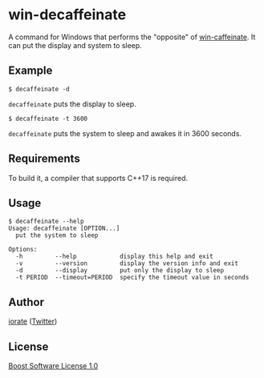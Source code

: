 # win-decaffeinate
A command for Windows that performs the "opposite" of [win-caffeinate](https://github.com/iorate/win-caffeinate). It can put the display and system to sleep.

## Example
```
$ decaffeinate -d
```

`decaffeinate` puts the display to sleep.

```
$ decaffeinate -t 3600
```

`decaffeinate` puts the system to sleep and awakes it in 3600 seconds.

## Requirements
To build it, a compiler that supports C++17 is required.

## Usage
```
$ decaffeinate --help
Usage: decaffeinate [OPTION...]
  put the system to sleep

Options:
  -h         --help            display this help and exit
  -v         --version         display the version info and exit
  -d         --display         put only the display to sleep
  -t PERIOD  --timeout=PERIOD  specify the timeout value in seconds
```

## Author
[iorate](https://github.com/iorate) ([Twitter](https://twitter.com/iorate))

## License
[Boost Software License 1.0](LICENSE_1_0.txt)
